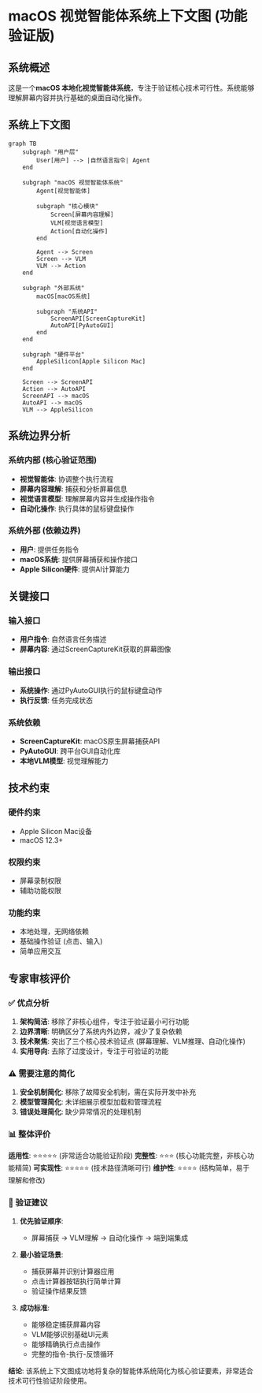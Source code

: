 # macOS 视觉智能体系统上下文图 (功能验证版)

## 系统概述

这是一个**macOS 本地化视觉智能体系统**，专注于验证核心技术可行性。系统能够理解屏幕内容并执行基础的桌面自动化操作。

## 系统上下文图

```mermaid
graph TB
    subgraph "用户层"
        User[用户] --> |自然语言指令| Agent
    end
    
    subgraph "macOS 视觉智能体系统"
        Agent[视觉智能体]
        
        subgraph "核心模块"
            Screen[屏幕内容理解]
            VLM[视觉语言模型]
            Action[自动化操作]
        end
        
        Agent --> Screen
        Screen --> VLM
        VLM --> Action
    end
    
    subgraph "外部系统"
        macOS[macOS系统]
        
        subgraph "系统API"
            ScreenAPI[ScreenCaptureKit]
            AutoAPI[PyAutoGUI]
        end
    end
    
    subgraph "硬件平台"
        AppleSilicon[Apple Silicon Mac]
    end
    
    Screen --> ScreenAPI
    Action --> AutoAPI
    ScreenAPI --> macOS
    AutoAPI --> macOS
    VLM --> AppleSilicon
```

## 系统边界分析

### 系统内部 (核心验证范围)
- **视觉智能体**: 协调整个执行流程
- **屏幕内容理解**: 捕获和分析屏幕信息
- **视觉语言模型**: 理解屏幕内容并生成操作指令
- **自动化操作**: 执行具体的鼠标键盘操作

### 系统外部 (依赖边界)
- **用户**: 提供任务指令
- **macOS系统**: 提供屏幕捕获和操作接口
- **Apple Silicon硬件**: 提供AI计算能力

## 关键接口

### 输入接口
- **用户指令**: 自然语言任务描述
- **屏幕内容**: 通过ScreenCaptureKit获取的屏幕图像

### 输出接口
- **系统操作**: 通过PyAutoGUI执行的鼠标键盘动作
- **执行反馈**: 任务完成状态

### 系统依赖
- **ScreenCaptureKit**: macOS原生屏幕捕获API
- **PyAutoGUI**: 跨平台GUI自动化库
- **本地VLM模型**: 视觉理解能力

## 技术约束

### 硬件约束
- Apple Silicon Mac设备
- macOS 12.3+

### 权限约束
- 屏幕录制权限
- 辅助功能权限

### 功能约束
- 本地处理，无网络依赖
- 基础操作验证 (点击、输入)
- 简单应用交互

## 专家审核评价

### ✅ 优点分析

1. **架构简洁**: 移除了非核心组件，专注于验证最小可行功能
2. **边界清晰**: 明确区分了系统内外边界，减少了复杂依赖
3. **技术聚焦**: 突出了三个核心技术验证点 (屏幕理解、VLM推理、自动化操作)
4. **实用导向**: 去除了过度设计，专注于可验证的功能

### ⚠️ 需要注意的简化

1. **安全机制简化**: 移除了故障安全机制，需在实际开发中补充
2. **模型管理简化**: 未详细展示模型加载和管理流程
3. **错误处理简化**: 缺少异常情况的处理机制

### 📊 整体评价

**适用性**: ⭐⭐⭐⭐⭐ (非常适合功能验证阶段)
**完整性**: ⭐⭐⭐ (核心功能完整，非核心功能精简)
**可实现性**: ⭐⭐⭐⭐⭐ (技术路径清晰可行)
**维护性**: ⭐⭐⭐⭐ (结构简单，易于理解和修改)

### 🎯 验证建议

1. **优先验证顺序**:
   - 屏幕捕获 → VLM理解 → 自动化操作 → 端到端集成

2. **最小验证场景**:
   - 捕获屏幕并识别计算器应用
   - 点击计算器按钮执行简单计算
   - 验证操作结果反馈

3. **成功标准**:
   - 能够稳定捕获屏幕内容
   - VLM能够识别基础UI元素
   - 能够精确执行点击操作
   - 完整的指令-执行-反馈循环

**结论**: 该系统上下文图成功地将复杂的智能体系统简化为核心验证要素，非常适合技术可行性验证阶段使用。